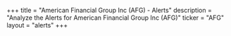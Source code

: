 +++
title = "American Financial Group Inc (AFG) - Alerts"
description = "Analyze the Alerts for American Financial Group Inc (AFG)"
ticker = "AFG"
layout = "alerts"
+++

